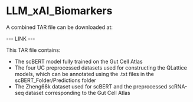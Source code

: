 # LLM_xAI_Biomarkers

A combined TAR file can be downloaded at:

--- LINK ---

This TAR file contains:

- The scBERT model fully trained on the Gut Cell Atlas
- The four UC preprocessed datasets used for constructing the QLattice models, which can be annotated using the .txt files in the scBERT_Folder/Predictions folder
- The Zheng68k dataset used for scBERT and the preprocessed scRNA-seq dataset corresponding to the Gut Cell Atlas
